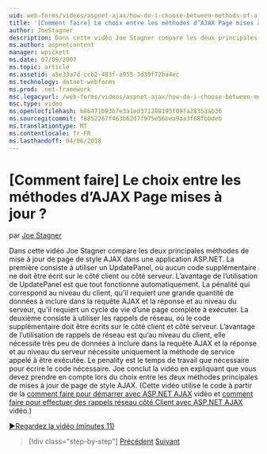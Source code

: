 ```yaml
---
uid: web-forms/videos/aspnet-ajax/how-do-i-choose-between-methods-of-ajax-page-updates
title: '[Comment faire] Le choix entre les méthodes d’AJAX Page mises à jour ? | Microsoft Docs'
author: JoeStagner
description: Dans cette vidéo Joe Stagner compare les deux principales méthodes de mise à jour de page de style AJAX dans une application ASP.NET. La première méthode consiste à utiliser un Upd...
ms.author: aspnetcontent
manager: wpickett
ms.date: 07/09/2007
ms.topic: article
ms.assetid: a5e33a7d-ccb2-483f-a955-3d39f72ba4ec
ms.technology: dotnet-webforms
ms.prod: .net-framework
msc.legacyurl: /web-forms/videos/aspnet-ajax/how-do-i-choose-between-methods-of-ajax-page-updates
msc.type: video
ms.openlocfilehash: b86471b93b7e3a1ed371288195f09fa28353ab36
ms.sourcegitcommit: f8852267f463b62d7f975e56bea9aa3f68fbbdeb
ms.translationtype: MT
ms.contentlocale: fr-FR
ms.lasthandoff: 04/06/2018
---
```

<a name="how-do-i-choose-between-methods-of-ajax-page-updates"></a>[Comment faire] Le choix entre les méthodes d’AJAX Page mises à jour ?
====================
par [Joe Stagner](https://github.com/JoeStagner)

Dans cette vidéo Joe Stagner compare les deux principales méthodes de mise à jour de page de style AJAX dans une application ASP.NET. La première consiste à utiliser un UpdatePanel, où aucun code supplémentaire ne doit être écrit sur le côté client ou côté serveur. L’avantage de l’utilisation de UpdatePanel est que tout fonctionne automatiquement. La pénalité qui correspond au niveau du client, qu'il requiert une grande quantité de données à inclure dans la requête AJAX et la réponse et au niveau du serveur, qu'il requiert un cycle de vie d’une page complète à exécuter. La deuxième consiste à utiliser les rappels de réseau, où le code supplémentaire doit être écrits sur le côté client et côté serveur. L’avantage de l’utilisation de rappels de réseau est qu’au niveau du client, elle nécessite très peu de données à inclure dans la requête AJAX et la réponse et au niveau du serveur nécessite uniquement la méthode de service appelé à être exécutée. Le penality est le temps de travail que nécessaire pour écrire le code nécessaire. Joe conclut la vidéo en expliquant que vous devez prendre en compte lors du choix entre les deux méthodes principales de mises à jour de page de style AJAX. (Cette vidéo utilise le code à partir de la [comment faire pour démarrer avec ASP.NET AJAX](how-do-i-get-started-with-aspnet-ajax.md) vidéo et [comment faire pour effectuer des rappels réseau côté Client avec ASP.NET AJAX](how-do-i-make-client-side-network-callbacks-with-aspnet-ajax.md) vidéo.)

[&#9654;Regardez la vidéo (minutes 11)](https://channel9.msdn.com/Blogs/ASP-NET-Site-Videos/how-do-i-choose-between-methods-of-ajax-page-updates)

> [!div class="step-by-step"]
> [Précédent](how-do-i-update-multiple-regions-of-a-page-with-aspnet-ajax.md)
> [Suivant](how-do-i-use-other-javascript-user-interface-libraries-with-aspnet-ajax.md)
